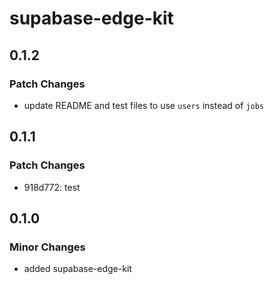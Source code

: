 # supabase-edge-kit

## 0.1.2

### Patch Changes

- update README and test files to use `users` instead of `jobs`

## 0.1.1

### Patch Changes

- 918d772: test

## 0.1.0

### Minor Changes

- added supabase-edge-kit
